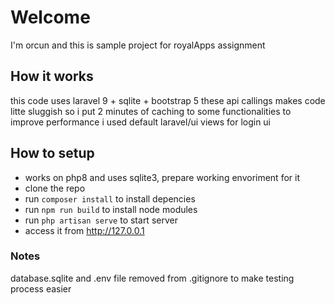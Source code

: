 # Welcome 
I'm orcun and this is sample project for royalApps assignment

## How it works 
this code uses laravel 9 + sqlite + bootstrap 5
these api callings makes code litte sluggish so
i put 2 minutes of caching to some functionalities to improve performance
i used default laravel/ui views for login ui

## How to setup 
- works on php8 and uses sqlite3, prepare working envoriment for it
- clone the repo
- run `composer install` to install depencies 
- run `npm run build` to install node modules 
- run `php artisan serve` to start server 
- access it from http://127.0.0.1 

### Notes
database.sqlite and .env file removed from .gitignore to make testing process easier 